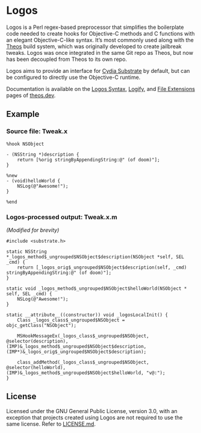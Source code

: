 # Logos
Logos is a Perl regex-based preprocessor that simplifies the boilerplate code needed to create hooks for Objective-C methods and C functions with an elegant Objective-C-like syntax. It’s most commonly used along with the [Theos](https://theos.dev/docs/) build system, which was originally developed to create jailbreak tweaks. Logos was once integrated in the same Git repo as Theos, but now has been decoupled from Theos to its own repo.

Logos aims to provide an interface for [Cydia Substrate](http://cydiasubstrate.com/) by default, but can be configured to directly use the Objective-C runtime.

Documentation is available on the [Logos Syntax](https://theos.dev/docs/logos-syntax), [Logify](https://theos.dev/docs/logify.pl), and [File Extensions](https://theos.dev/docs/logos-file-extensions) pages of [theos.dev](https://theos.dev/docs/).

## Example
### Source file: Tweak.x
```logos
%hook NSObject

- (NSString *)description {
	return [%orig stringByAppendingString:@" (of doom)"];
}

%new
- (void)helloWorld {
	NSLog(@"Awesome!");
}

%end
```

### Logos-processed output: Tweak.x.m
*(Modified for brevity)*

```objc
#include <substrate.h>

static NSString *_logos_method$_ungrouped$NSObject$description(NSObject *self, SEL _cmd) {
	return [_logos_orig$_ungrouped$NSObject$description(self, _cmd) stringByAppendingString:@" (of doom)"];
}

static void _logos_method$_ungrouped$NSObject$helloWorld(NSObject * self, SEL _cmd) {
	NSLog(@"Awesome!");
}

static __attribute__((constructor)) void _logosLocalInit() {
	Class _logos_class$_ungrouped$NSObject = objc_getClass("NSObject");

	MSHookMessageEx(_logos_class$_ungrouped$NSObject, @selector(description), (IMP)&_logos_method$_ungrouped$NSObject$description, (IMP*)&_logos_orig$_ungrouped$NSObject$description);

	class_addMethod(_logos_class$_ungrouped$NSObject, @selector(helloWorld), (IMP)&_logos_method$_ungrouped$NSObject$helloWorld, "v@:");
}
```

## License
Licensed under the GNU General Public License, version 3.0, with an exception that projects created using Logos are not required to use the same license. Refer to [LICENSE.md](LICENSE.md).
